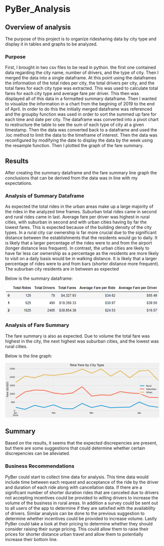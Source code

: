 # PyBer_Analysis


## Overview of analysis
The purpose of this project is to organize ridesharing data by city type and display it in tables and graphs to be analyzed.

### Purpose
First, I brought in two csv files to be read in python. the first one contained data regarding the city name, number of drivers, and the type of city. Then I merged the data into a single dataframe. At this point using the dataframes  
the information of the total rides per city, the total drivers per city, and the total fares for each city type was extracted. This was used to calculate total fares for each city type and average fare per driver. This then was displayed
all of this data in a formatted summary dataframe. Then I wanted to visualize the information in a chart from the begining of 2019 to the end of April. In order to do this the initially merged dataframe was referenced and the groupby 
function was used in order to sort the summed up fare for each time and date per city. The dataframe was converted into a pivot chart to restructure the table to see the sum of each type of city at a given timestamp. Then the data was 
converted back to a dataframe and used the .loc method to limit the data to the timeframe of interest. Then the data was reconfigured by modifying the date to display the data by the week using the resample function. Then I plotted the 
graph of the fare summary.

## Results
After creating the summary dataframe and the fare summary line graph the conclusions that can be derived from the data was in line with my expectations.

### Analysis of Summary Dataframe
As expected the total rides in the urban areas make up a large majority of the rides in the analyzed time frames. Suburban total rides came in second and rural rides came in last.  Average fare per driver was highest in rural cities,
with suburban in second and with urban cities having by far the lowest fares. This is expected because of the building density of the city types. In a rural city car ownership is far more crucial due to the significant distance between 
the establishments that the residents would go to daily. It is likely that a larger percentage of the rides were to and from the airport (longer distance less frequent). In contrast, the urban cities are likely to have far less car ownership 
as a percentage as the residents are more likely to visit on a daily basis would be in walking distance. It is likely that a larger percentage of rides were to and from bars (shorter distance more frequent).  The suburban city residents
are in between as expected 

Below is the summary dataframe:

![](analysis/summary_dataframe.PNG)

### Analysis of Fare Summary
The fare summary is also as expected. Due to volume the total fare was highest in the city, the next highest was suburban cities, and the lowest was rural cities.

Below is the line graph:

![](analysis/PyBer_fare_summary.PNG)


## Summary
Based on the results, it seems that the expected discrepencies are present, but there are some suggestions that could determine whether certain discrepencies can be alleviated. 

 
### Business Recommendations
PyBer could start to collect time data for analysis. This time data would include time between each request and acceptance of the ride by the driver and duration of each ride along with cancellation data. If there are a significant 
number of shorter duration rides that are canceled due to drivers not accepting incentives could be provided to willing drivers to increase the volume of the business in rural areas. In addition a survey could be sent out to all users
of the app to determine if they are satisfied with the availablilty of drivers. Similar analysis can be done to the previous suggestion to determine whether incentives could be provided to increase volume. Lastly PyBer could take a look
at their pricing to determine whether they should consider raising their surge pricing. This could allow them to raise their prices for shorter distance urban travel and allow them to potentially increase their bottom line.
